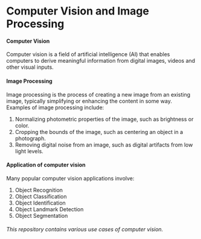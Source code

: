 # Computer Vision and Image Processing


#### Computer Vision
Computer vision is a field of artificial intelligence (AI) that enables computers to derive meaningful information from digital images, videos and other visual inputs.  

 
#### Image Processing 
Image processing is the process of creating a new image from an existing image, typically simplifying or enhancing the content in some way.
Examples of image processing include:
1. Normalizing photometric properties of the image, such as brightness or color.
2. Cropping the bounds of the image, such as centering an object in a photograph.
3. Removing digital noise from an image, such as digital artifacts from low light levels.


#### Application of computer vision
Many popular computer vision applications involve:
1. Object Recognition
2. Object Classification
3. Object Identification
4. Object Landmark Detection
5. Object Segmentation 



###### This repository contains various use cases of computer vision.
